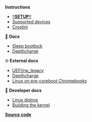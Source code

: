 **Instructions**
  
  - [‼️**SETUP**‼️](/)
  - [Supported devices](/pages/devices)
  - [Crostini](/pages/crostini.md)

📖 **Docs**

  - [Sleep bootlock](/pages/bootlock.md)
  - [Depthcharge](/pages/depthcharge.md)

🌐 **External docs**

  - [UEFI/rw_legacy](https://mrchromebox.tech/#bootmodes)
  - [Depthcharge](https://libreboot.org/docs/depthcharge/)
  - [Linux on pre-coreboot Chromebooks](https://github.com/nh2/chrubuntu-anyos)  

📖 **Developer docs**

  - [Linux distros](/dev-pages/distros.md)
  - [Building the kernel](/pages/kernel.md)


**[Source code](https://github.com/eupnea-linux/eupnea)**  
